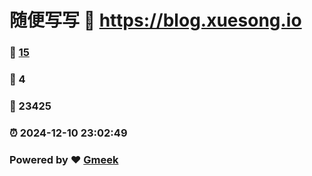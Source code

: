 # 随便写写 :link: https://blog.xuesong.io 
### :page_facing_up: [15](https://blog.xuesong.io/tag.html) 
### :speech_balloon: 4 
### :hibiscus: 23425 
### :alarm_clock: 2024-12-10 23:02:49 
### Powered by :heart: [Gmeek](https://github.com/Meekdai/Gmeek)
